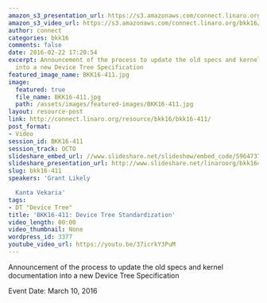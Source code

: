 ```yaml
---
amazon_s3_presentation_url: https://s3.amazonaws.com/connect.linaro.org/bkk16/Presentations/Thursday/BKK16-411.pdf
amazon_s3_video_url: https://s3.amazonaws.com/connect.linaro.org/bkk16/Videos/Thursday/BKK16-411%20Device%20Tree%20Standardization.mp4
author: connect
categories: bkk16
comments: false
date: 2016-02-22 17:20:54
excerpt: Announcement of the process to update the old specs and kernel documentation
  into a new Device Tree Specification
featured_image_name: BKK16-411.jpg
image:
  featured: true
  file_name: BKK16-411.jpg
  path: /assets/images/featured-images/BKK16-411.jpg
layout: resource-post
link: http://connect.linaro.org/resource/bkk16/bkk16-411/
post_format:
- Video
session_id: BKK16-411
session_track: OCTO
slideshare_embed_url: //www.slideshare.net/slideshow/embed_code/59647377
slideshare_presentation_url: http://www.slideshare.net/linaroorg/bkk16411-devicetree-specification
slug: bkk16-411
speakers: 'Grant Likely

  Kanta Vekaria'
tags:
- DT "Device Tree"
title: 'BKK16-411: Device Tree Standardization'
video_length: 00:00
video_thumbnail: None
wordpress_id: 3377
youtube_video_url: https://youtu.be/37icrkY3PuM
---
```


Announcement of the process to update the old specs and kernel documentation into a new Device Tree Specification

Event Date: March 10, 2016
